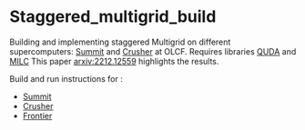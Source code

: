 # Staggered_multigrid_build
Building and implementing staggered Multigrid on different supercomputers: [Summit](https://www.olcf.ornl.gov/summit/) and [Crusher](https://docs.olcf.ornl.gov/systems/crusher_quick_start_guide.html) at OLCF. Requires libraries [QUDA](https://github.com/lattice/quda) and [MILC](https://github.com/milc-qcd/milc_qcd)
This paper [arxiv:2212.12559](https://arxiv.org/abs/2212.12559) highlights the results.

Build and run instructions for : 
* [Summit](https://github.com/vmos1/Staggered_multigrid_build/blob/main/build_summit/README.md)
* [Crusher](https://github.com/vmos1/Staggered_multigrid_build/blob/main/build_crusher/README.md)
* [Frontier](https://github.com/vmos1/Staggered_multigrid_build/blob/main/build_frontier/README.md)

